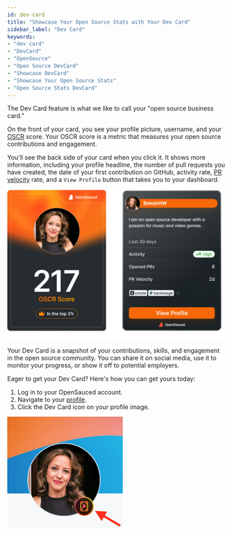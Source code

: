 ```yaml
---
id: dev-card
title: "Showcase Your Open Source Stats with Your Dev Card"
sidebar_label: "Dev Card"
keywords: 
- "dev card" 
- "DevCard" 
- "OpenSource" 
- "Open Source DevCard" 
- "Showcase DevCard" 
- "Showcase Your Open Source Stats" 
- "Open Source Stats DevCard" 
---
```


The Dev Card feature is what we like to call your "open source business card."

On the front of your card, you see your profile picture, username, and your [OSCR](https://opensauced.pizza/docs/welcome/glossary/#oscr) score. Your OSCR score is a metric that measures your open source contributions and engagement.

You'll see the back side of your card when you click it. It shows more information, including your profile headline, the number of pull requests you have created, the date of your first contribution on GitHub, activity rate, [PR velocity](https://opensauced.pizza/docs/welcome/glossary/#pr-velocity) rate, and a `View Profile` button that takes you to your dashboard.

![front and back sides of a dev card](../../static/img/DevCard.png)

Your Dev Card is a snapshot of your contributions, skills, and engagement in the open source community. You can share it on social media, use it to monitor your progress, or show it off to potential employers.

Eager to get your Dev Card? Here's how you can get yours today:

1. Log in to your OpenSauced account.
2. Navigate to your [profile](https://app.opensauced.pizza/user/{username}).
3. Click the Dev Card icon on your profile image.

![dev card icon on user profile](../../static/img/get-dev-card.png)
